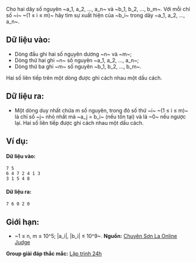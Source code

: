 Cho hai dãy số nguyên ~a_1, a_2, …, a_n~ và ~b_1, b_2, …, b_m~. Với mỗi chỉ số ~i~ ~(1 ≤ i ≤ m)~ hãy tìm sự xuất hiện của ~b_i~ trong dãy ~a_1, a_2, …, a_n~.

## Dữ liệu vào:
- Dòng đầu ghi hai số nguyên dương ~n~ và ~m~;
- Dòng thứ hai ghi ~n~ số nguyên ~a_1, a_2, …, a_n~;
- Dòng thứ ba ghi ~m~ số nguyên ~b_1, b_2, …, b_m~.

Hai số liên tiếp trên một dòng được ghi cách nhau một dấu cách.

## Dữ liệu ra:
- Một dòng duy nhất chứa m số nguyên, trong đó số thứ ~i~ ~(1 ≤ i ≤ m)~ là chỉ số ~j~ nhỏ nhất mà ~a_j = b_i~ (nếu tồn tại) và là ~0~ nếu ngược lại. Hai số liên tiếp được ghi cách nhau một dấu cách.

## Ví dụ:
#### Dữ liệu vào:
```
7 5
6 4 7 2 4 1 3
3 1 5 4 8
```

#### Dữ liệu ra:
```
7 6 0 2 0
```

## Giới hạn:
- ~1 ≤ n, m ≤ 10^5; |a_i|, |b_i| ≤ 10^9~.
**Nguồn:** [Chuyên Sơn La Online Judge](http://csloj.ddns.net/)

**Group giải đáp thắc mắc:** [Lập trình 24h](https://www.facebook.com/groups/1386904321519984)
